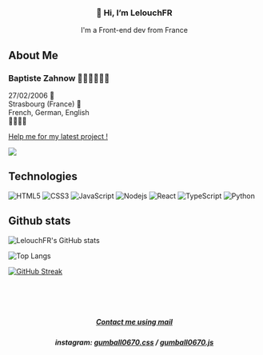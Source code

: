 <h3 align="center">👋 Hi, I’m LelouchFR</h3>
<p align="center">I'm a Front-end dev from France</p>

## About Me
<h3>Baptiste Zahnow 👨🏻‍💻👨🏻‍🎓</h3>
<p>27/02/2006 🎉<br>
Strasbourg (France) 📍<br>
French, German, English <br>
🐱‍👤🐱‍💻</p>

[Help me for my latest project !](https://github.com/LelouchFR/Moodle-DarkMode)


![](https://komarev.com/ghpvc/?username=LelouchFR&label=visitors)


## Technologies

![HTML5](https://img.shields.io/badge/-HTML5-E34F26?style=flat-square&logo=html5&logoColor=white)
![CSS3](https://img.shields.io/badge/-CSS3-1572B6?style=flat-square&logo=css3)
![JavaScript](https://img.shields.io/badge/-JavaScript-black?style=flat-square&logo=javascript)
![Nodejs](https://img.shields.io/badge/-Nodejs-black?style=flat-square&logo=Node.js)
![React](https://img.shields.io/badge/-React-black?style=flat-square&logo=react)
![TypeScript](https://img.shields.io/badge/-TypeScript-007ACC?style=flat-square&logo=typescript)
![Python](https://img.shields.io/badge/-Python-black?style=flat-square&logo=Python)


## Github stats

![LelouchFR's GitHub stats](https://github-readme-stats-git-masterrstaa-rickstaa.vercel.app/api?username=LelouchFR&theme=github_dark)


![Top Langs](https://github-readme-stats-git-masterrstaa-rickstaa.vercel.app/api/top-langs/?username=LelouchFR&theme=github_dark)


[![GitHub Streak](https://streak-stats.demolab.com/?user=LelouchFR&theme=github-dark-blue)](https://git.io/streak-stats)



<br><br><br>
<h5 align="center"><a href="mailto:dev.baptiste.zahnow@gmail.com">Contact me using mail</a></h5>
<h5 align="center">instagram: <a href="https://www.instagram.com/gumball0670.css">gumball0670.css</a> / <a href="https://www.instagram.com/gumball0670.js">gumball0670.js</a></h5>
